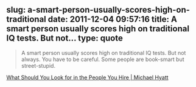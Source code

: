 slug: a-smart-person-usually-scores-high-on-traditional
date: 2011-12-04 09:57:16
title: A smart person usually scores high on traditional IQ tests. But not...
type: quote
---

> A smart person usually scores high on traditional IQ tests. But not always. You have to be careful. Some people are book-smart but street-stupid.

[What Should You Look for in the People You Hire | Michael Hyatt](http://michaelhyatt.com/what-should-you-look-for-in-the-people-you-hire.html)
